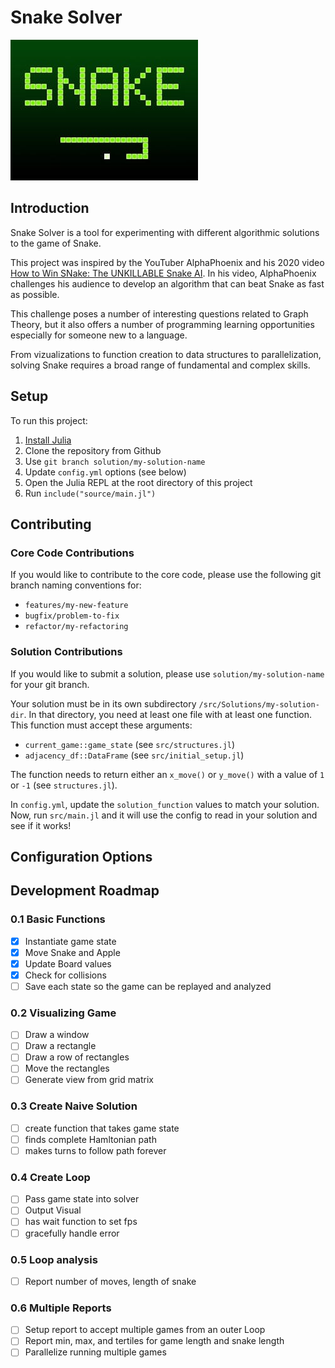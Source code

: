 # Snake Solver
![Snake Game Graphic](/snake_dvlfwCony2.jpeg)
## Introduction

Snake Solver is a tool for experimenting with different algorithmic solutions to
the game of Snake.

This project was inspired by the YouTuber AlphaPhoenix and his 2020 video
[How to Win SNake: The UNKILLABLE Snake AI](https://www.youtube.com/watch?v=TOpBcfbAgPg).
In his video, AlphaPhoenix challenges his audience to develop an algorithm that can
beat Snake as fast as possible. 

This challenge poses a number of interesting questions related to Graph Theory, 
but it also offers a number of programming learning opportunities especially
for someone new to a language.

From vizualizations to function creation to data structures to parallelization, 
solving Snake requires a broad range of fundamental and complex skills.

## Setup
To run this project:
1. [Install Julia](https://julialang.org/downloads/)
2. Clone the repository from Github
3. Use `git branch solution/my-solution-name`
4. Update `config.yml` options (see below)
5. Open the Julia REPL at the root directory of this project
6. Run `include("source/main.jl")`

## Contributing
### Core Code Contributions
If you would like to contribute to the core code, please use the following git branch
naming conventions for:
- `features/my-new-feature`
- `bugfix/problem-to-fix`
- `refactor/my-refactoring`

### Solution Contributions
If you would like to submit a solution, please use `solution/my-solution-name` for your git branch.

Your solution must be in its own subdirectory `/src/Solutions/my-solution-dir`. 
In that directory, you need at least one file with at least one function.
This function must accept these arguments:
- `current_game::game_state` (see `src/structures.jl`)
- `adjacency_df::DataFrame` (see `src/initial_setup.jl`)

The function needs to return either an `x_move()` or `y_move()` with a value of `1` or `-1` (see `structures.jl`).

In `config.yml`, update the `solution_function` values to match your solution.
Now, run `src/main.jl` and it will use the config to read in your solution and see
if it works!

## Configuration Options

## Development Roadmap 
### 0.1 Basic Functions
- [x] Instantiate game state
- [x] Move Snake and Apple
- [x] Update Board values
- [x] Check for collisions
- [ ] Save each state so the game can be replayed and analyzed

### 0.2 Visualizing Game

- [ ] Draw a window
- [ ] Draw a rectangle
- [ ] Draw a row of rectangles
- [ ] Move the rectangles
- [ ] Generate view from grid matrix

### 0.3 Create Naive Solution
- [ ] create function that takes game state
- [ ] finds complete Hamltonian path
- [ ] makes turns to follow path forever

### 0.4 Create Loop
- [ ] Pass game state into solver
- [ ] Output Visual
- [ ] has wait function to set fps
- [ ] gracefully handle error

### 0.5 Loop analysis
- [ ] Report number of moves, length of snake

### 0.6 Multiple Reports
- [ ] Setup report to accept multiple games from an outer Loop
- [ ] Report min, max, and tertiles for game length and snake length
- [ ] Parallelize running multiple games